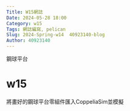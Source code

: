 ```yaml
---
Title: W15網誌
Date: 2024-05-28 18:00
Category: w15
Tags: 網誌編寫, pelican
Slug: 2024-Spring-w14  40923140-blog 
Author: 40923140
---
```


鋼球平台

<!-- PELICAN_END_SUMMARY -->

# w15
將畫好的鋼球平台零組件匯入CoppeliaSim並模擬

